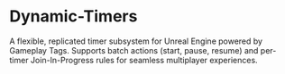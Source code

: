 # Dynamic-Timers
A flexible, replicated timer subsystem for Unreal Engine powered by Gameplay Tags. Supports batch actions (start, pause, resume) and per-timer Join-In-Progress rules for seamless multiplayer experiences.

